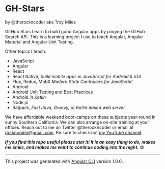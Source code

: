 # GH-Stars
by @therockncoder aka Troy Miles

GitHub Stars 
Learn to build good Angular apps by pinging the GitHub Search API. This is a learning project I use to teach Angular, Angular Material and Angular Unit Testing.

Other topics I teach:
* JavaScript
* Angular
* React
* React Native, _build mobile apps in JavaScript for Android & iOS_
* Flux, Redux, MobX _Modern State Controllers for JavaScript_
* Android
* Android Unit Testing and Best Practices
* Android _in Kotlin_
* Node.js
* Ratpack, _Fast Java, Groovy, or Kotlin based web server_

We have affordable weekend boot-camps on these subjects year-round in sunny Southern California. We can also arrange on-site training at your offices.
Reach out to me on Twitter @therockncoder or email at rockncoder@gmail.com. Be sure to check out [my YouTube channel](https://www.youtube.com/rockncoder).


_**If you find this repo useful please star it! It is an easy thing to do, makes me smile, and makes me want to continue coding into the night.**_ :smile:

---

This project was generated with [Angular CLI](https://github.com/angular/angular-cli) version 1.0.0.
